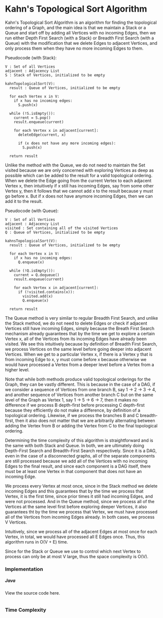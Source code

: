 # Kahn's Topological Sort Algorithm

Kahn's Topological Sort Algorithm is an algorithm for finding the topological
ordering of a Graph, and the main idea is that we maintain a Stack or a Queue
and start off by adding all Vertices with no incoming Edges, then we run either
Depth First Search (with a Stack) or Breadth First Search (with a Queue) with
the modification that we delete Edges to adjacent Vertices, and only process
them when they have no more incoming Edges to them.

Pseudocode (with Stack):

```
V : Set of all Vertices
adjacent : Adjacency List
S : Stack of Vertices, initialized to be empty

kahnTopologicalSort(V):
  result : Queue of Vertices, initialized to be empty

  for each Vertex x in V:
    if x has no incoming edges:
      S.push(x)

  while (!S.isEmpty()):
    current = S.pop()
    result.enqueue(current)

    for each Vertex x in adjacent[current]:
      deleteEdge(current, x)

      if (x does not have any more incoming edges):
        S.push(x)

  return result
```

Unlike the method with the Queue, we do not need to maintain the Set visited
because we are only concerned with exploring Vertices as deep as possible which
can be added to the result for a valid topological ordering. When we delete
the Edge going from the current Vertex to each adjacent Vertex x, then
intuitively if x still has incoming Edges, say from some other Vertex y, then it
follows that we cannot add x to the result because y must go before x. But if x
does not have anymore incoming Edges, then we can add it to the result.

Pseudocode (with Queue):

```
V : Set of all Vertices
adjacent : Adjacency List
visited : Set containing all of the visited Vertices
Q : Queue of Vertices, initialized to be empty

kahnsTopologicalSort(V):
  result : Queue of Vertices, initialized to be empty

  for each Vertex x in V:
    if x has no incoming edges:
      Q.enqueue(x)

  while (!Q.isEmpty()):
    current = Q.dequeue()
    result.enqueue(current)

    for each Vertex x in adjacent[current]:
      if (!visited.contains(x)):
        visited.add(x)
        Q.enqueue(x)

  return result
```

The Queue method is very similar to regular Breadth First Search, and unlike
the Stack method, we do not need to delete Edges or check if adjacent Vertices
still have incoming Edges, simply because the Breath First Search mechanism
already guarantees that by the time we get to explore a certain Vertex x, all
of the Vertices from its incoming Edges have already been visited. We see this
intuitively because by definition of Breadth First Search, we process Vertices
on the same level before going deeper into adjacent Vertices. When we get to a
particular Vertex x, if there is a Vertex y that is from incoming Edge to x,
y must come before x because otherwise we would have processed a Vertex from
a deeper level before a Vertex from a higher level.

Note that while both methods produce valid topological orderings for the Graph,
they can be vastly different. This is because in the case of a DAG, if we
consider a sequence of Vertices from one branch B, say 1 -> 2 -> 3 -> 4, and
another sequence of Vertices from another branch C but on the same level of the
Graph as Vertex 1, say 1 -> 5 -> 6 -> 7, then it makes no difference if we
process B depth-first before processing C depth-first because they
efficiently do not make a difference, by definition of a topological ordering.
Likewise, if we process the branches B and C breadth-first, then it also does
not matter that we are arbitrarily alternating between adding the Vertex from B
or adding the Vertex from C to the final topological ordering.

Determining the time complexity of this algorithm is straightforward and is the
same with both Stack and Queue. In both, we are ultimately doing Depth-First
Search and Breadth-First Search respectively. Since it is a DAG, even in the
case of a disconnected graphs, all of the separate components are still
processed because we add all of the Vertices with no incoming Edges to the final
result, and since each component is a DAG itself, there must be at least one
Vertex in that component that does not have an incoming Edge.

We process every Vertex at most once, since in the Stack method we delete
incoming Edges and this guarantees that by the time we process that Vertex,
it is the first time, since prior times it still had incoming Edges, and were
not processed. And in the Queue method, since we process all of the Vertices
at the same level first before exploring deeper Vertices, it also guarantees
tht by the time we process that Vertex, we must have processed all of the
Vertices from incoming Edges already. In both cases, we process V Vertices.

Intuitively, since we process all of the adjacent Edges at most once for each
Vertex, in total, we would have processed all E Edges once. Thus, this
algorithm runs in O(V + E) time.

Since for the Stack or Queue we use to control which next Vertex to process
can only be at most V large, thus the space complexity is O(V).

### Implementation 

##### Java

View the source code here.

```
```

### Time Complexity

